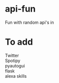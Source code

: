 # api-fun
Fun with random api's in <br>

# To add
Twitter <br>
Spotipy <br>
pyautogui <br>
flask <br>
alexa skills


